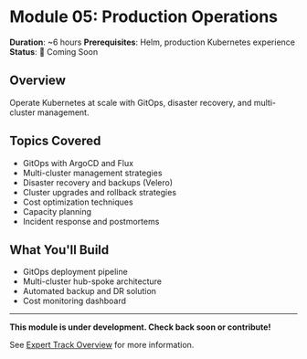 # Module 05: Production Operations

**Duration**: ~6 hours
**Prerequisites**: Helm, production Kubernetes experience
**Status**: 📝 Coming Soon

## Overview

Operate Kubernetes at scale with GitOps, disaster recovery, and multi-cluster management.

## Topics Covered

- GitOps with ArgoCD and Flux
- Multi-cluster management strategies
- Disaster recovery and backups (Velero)
- Cluster upgrades and rollback strategies
- Cost optimization techniques
- Capacity planning
- Incident response and postmortems

## What You'll Build

- GitOps deployment pipeline
- Multi-cluster hub-spoke architecture
- Automated backup and DR solution
- Cost monitoring dashboard

---

**This module is under development. Check back soon or contribute!**

See [Expert Track Overview](../README.md) for more information.

